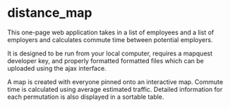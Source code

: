 distance_map
============

This one-page web application takes in a list of employees and a list of employers and
calculates commute time between potential employers. 

It is designed to be run from your local computer, requires a mapquest
developer key, and properly formatted formatted files which can be uploaded
using the ajax interface.

A map is created with everyone pinned onto an interactive map. Commute time is 
calculated using average estimated traffic. Detailed information for each 
permutation is also displayed in a sortable table.
